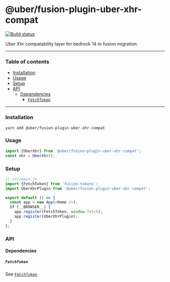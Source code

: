# @uber/fusion-plugin-uber-xhr-compat

[![Build status](https://badge.buildkite.com/e962e49f800a98e953516b0d036bc66501ccb5e90dcd7eff2f.svg?branch=master)](https://buildkite.com/uber/fusionjs)

Uber Xhr compatability layer for bedrock 14 to fusion migration.

---

### Table of contents

* [Installation](#installation)
* [Usage](#usage)
* [Setup](#setup)
* [API](#api)
  * [Dependencies](#dependencies)
    * [`FetchToken`](#fetchtoken)

---

### Installation

```
yarn add @uber/fusion-plugin-uber-xhr-compat
```

### Usage

```js
import {UberXhr} from '@uber/fusion-plugin-uber-xhr-compat';
const xhr = UberXhr();
```

### Setup

```js
// src/main.js
import {FetchToken} from 'fusion-tokens';
import UberXhrPlugin from '@uber/fusion-plugin-uber-xhr-compat';

export default () => {
  const app = new App(<Home />);
  if (__BROWSER__) {
    app.register(FetchToken, window.fetch);
    app.register(UberXhrPlugin);
  }
};
```

### API

#### Dependencies

##### `FetchToken`

See [`FetchToken`](https://github.com/fusionjs/fusionjs/tree/master/fusion-tokens#fetchtoken)
